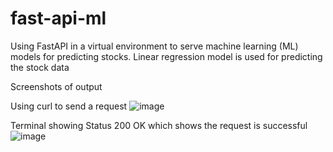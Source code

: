 # fast-api-ml
 Using FastAPI in a virtual environment to serve machine learning (ML) models for predicting stocks.
 Linear regression model is used for predicting the stock data

Screenshots of output

Using curl to send a request
![image](https://github.com/antczc/fast-api-ml/assets/27879463/33c80e42-7367-4c4c-ab47-98bdd1f3d6c6)

Terminal showing Status 200 OK which shows the request is successful
![image](https://github.com/antczc/fast-api-ml/assets/27879463/e4ac4f2b-d6a4-4135-ac3c-622e1a7ea532)



